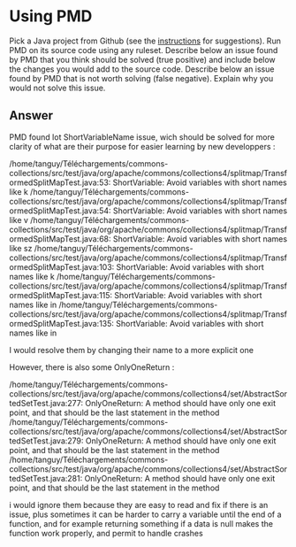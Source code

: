 # Using PMD

Pick a Java project from Github (see the [instructions](../sujet.md) for suggestions). Run PMD on its source code using any ruleset. Describe below an issue found by PMD that you think should be solved (true positive) and include below the changes you would add to the source code. Describe below an issue found by PMD that is not worth solving (false negative). Explain why you would not solve this issue.

## Answer

PMD found lot ShortVariableName issue, wich should be solved for more clarity of what are their purpose for easier learning by new developpers :

/home/tanguy/Téléchargements/commons-collections/src/test/java/org/apache/commons/collections4/splitmap/TransformedSplitMapTest.java:53:	ShortVariable:	Avoid variables with short names like k
/home/tanguy/Téléchargements/commons-collections/src/test/java/org/apache/commons/collections4/splitmap/TransformedSplitMapTest.java:54:	ShortVariable:	Avoid variables with short names like v
/home/tanguy/Téléchargements/commons-collections/src/test/java/org/apache/commons/collections4/splitmap/TransformedSplitMapTest.java:68:	ShortVariable:	Avoid variables with short names like sz
/home/tanguy/Téléchargements/commons-collections/src/test/java/org/apache/commons/collections4/splitmap/TransformedSplitMapTest.java:103:	ShortVariable:	Avoid variables with short names like k
/home/tanguy/Téléchargements/commons-collections/src/test/java/org/apache/commons/collections4/splitmap/TransformedSplitMapTest.java:115:	ShortVariable:	Avoid variables with short names like in
/home/tanguy/Téléchargements/commons-collections/src/test/java/org/apache/commons/collections4/splitmap/TransformedSplitMapTest.java:135:	ShortVariable:	Avoid variables with short names like in

I would resolve them by changing their name to a more explicit one  

However, there is also some OnlyOneReturn :

/home/tanguy/Téléchargements/commons-collections/src/test/java/org/apache/commons/collections4/set/AbstractSortedSetTest.java:277:	OnlyOneReturn:	A method should have only one exit point, and that should be the last statement in the method
/home/tanguy/Téléchargements/commons-collections/src/test/java/org/apache/commons/collections4/set/AbstractSortedSetTest.java:279:	OnlyOneReturn:	A method should have only one exit point, and that should be the last statement in the method
/home/tanguy/Téléchargements/commons-collections/src/test/java/org/apache/commons/collections4/set/AbstractSortedSetTest.java:281:	OnlyOneReturn:	A method should have only one exit point, and that should be the last statement in the method

i would ignore them because they are easy to read and fix if there is an issue, plus sometimes it can be harder to carry a variable until the end of a function, and for example returning something if a data is null makes the function work properly, and permit to handle crashes 
